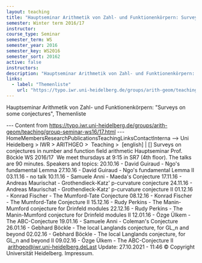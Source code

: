 ```yaml
---
layout: teaching
title: "Hauptseminar Arithmetik von Zahl- und Funktionenkörpern: Surveys on some conjectures, Themenliste"
semester: Winter term 2016/17
instructor: 
course_type: Seminar
semester_term: WS
semester_year: 2016
semester_key: WS2016
semester_sort: 20162
active: false
instructors: 
description: "Hauptseminar Arithmetik von Zahl- und Funktionenkörpern: Surveys on some conjectures, Themenliste"
links:
  - label: "Themenliste"
    url: "https://typo.iwr.uni-heidelberg.de/groups/arith-geom/teaching/group-seminar-ws16/17.html"
---
```


Hauptseminar Arithmetik von Zahl- und Funktionenkörpern: "Surveys on some conjectures", Themenliste

--- Content from https://typo.iwr.uni-heidelberg.de/groups/arith-geom/teaching/group-seminar-ws16/17.html ---
HomeMembersResearchPublicationsTeachingLinksContactInterna --> Uni Heidelberg > IWR > ARITHGEO > &nbsp;Teaching >&nbsp; [english]&nbsp;|&nbsp;[] Surveys on conjectures in number and function field arithmetic Hauptseminar Prof. Böckle WS 2016/17 &nbsp;We meet thursdays at 9:15 in SR7 (4th floor). The talks are 90 minutes. Speakers and topics:&nbsp;20.10.16 - David Guiraud - Ngo's fundamental Lemma 27.10.16 - David Guiraud - Ngo's fundamental Lemma II 03.11.16 - no talk 10.11.16 - Samuele Anni - Maeda's Conjecture 17.11.16 - Andreas Maurischat - Grothendieck-Katz' p-curvature conjecture 24.11.16 - Andreas Maurischat - Grothendieck-Katz' p-curvature conjecture II 01.12.16 - Konrad Fischer - The Mumford-Tate Conjecture 08.12.16 - Konrad Fischer - The Mumford-Tate Conjecture II 15.12.16 - Rudy Perkins - The Manin-Mumford conjecture for Drinfeld modules 22.12.16 - Rudy Perkins - The Manin-Mumford conjecture for Drinfeld modules II 12.01.16 - Özge Ülkem - The ABC-Conjecture 19.01.16 - Samuele Anni - Coleman's Conjecture 26.01.16 - Gebhard Böckle - The local Langlands conjecture, for GL_n and beyond 02.02.16 - Gebhard Böckle - The local Langlands conjecture, for GL_n and beyond II 09.02.16 - Özge Ülkem - The ABC-Conjecture II &nbsp;arithgeo@iwr.uni-heidelberg.deLast Update:&nbsp;27.10.2021 - 11:46 &copy; Copyright Universit&auml;t Heidelberg.&nbsp;Impressum.

